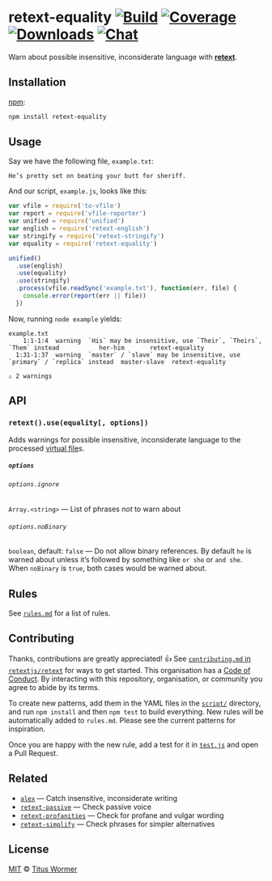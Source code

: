 # retext-equality [![Build][build-badge]][build] [![Coverage][coverage-badge]][coverage] [![Downloads][downloads-badge]][downloads] [![Chat][chat-badge]][chat]

Warn about possible insensitive, inconsiderate language with
[**retext**][retext].

## Installation

[npm][]:

```bash
npm install retext-equality
```

## Usage

Say we have the following file, `example.txt`:

```text
He’s pretty set on beating your butt for sheriff.
```

And our script, `example.js`, looks like this:

```javascript
var vfile = require('to-vfile')
var report = require('vfile-reporter')
var unified = require('unified')
var english = require('retext-english')
var stringify = require('retext-stringify')
var equality = require('retext-equality')

unified()
  .use(english)
  .use(equality)
  .use(stringify)
  .process(vfile.readSync('example.txt'), function(err, file) {
    console.error(report(err || file))
  })
```

Now, running `node example` yields:

```text
example.txt
    1:1-1:4  warning  `His` may be insensitive, use `Their`, `Theirs`, `Them` instead           her-him       retext-equality
  1:31-1:37  warning  `master` / `slave` may be insensitive, use `primary` / `replica` instead  master-slave  retext-equality

⚠ 2 warnings
```

## API

### `retext().use(equality[, options])`

Adds warnings for possible insensitive, inconsiderate language to the
processed [virtual file][vfile]s.

##### `options`

###### `options.ignore`

`Array.<string>` — List of phrases _not_ to warn about

###### `options.noBinary`

`boolean`, default: `false` — Do not allow binary references.  By default
`he` is warned about unless it’s followed by something like `or she` or
`and she`.  When `noBinary` is `true`, both cases would be warned about.

## Rules

See [`rules.md`][rules] for a list of rules.

## Contributing

Thanks, contributions are greatly appreciated!  :+1:
See [`contributing.md` in `retextjs/retext`][contributing] for ways to get
started.  This organisation has a [Code of Conduct][coc].  By interacting
with this repository, organisation, or community you agree to abide by its
terms.

To create new patterns, add them in the YAML files in the
[`script/`][script] directory, and run `npm install` and then `npm test`
to build everything.  New rules will be automatically added to `rules.md`.
Please see the current patterns for inspiration.

Once you are happy with the new rule, add a test for it in
[`test.js`][test] and open a Pull Request.

## Related

*   [`alex`](https://github.com/get-alex/alex)
    — Catch insensitive, inconsiderate writing
*   [`retext-passive`](https://github.com/retextjs/retext-passive)
    — Check passive voice
*   [`retext-profanities`](https://github.com/retextjs/retext-profanities)
    — Check for profane and vulgar wording
*   [`retext-simplify`](https://github.com/retextjs/retext-simplify)
    — Check phrases for simpler alternatives

## License

[MIT][license] © [Titus Wormer][author]

<!-- Definitions -->

[build-badge]: https://img.shields.io/travis/retextjs/retext-equality.svg

[build]: https://travis-ci.org/retextjs/retext-equality

[coverage-badge]: https://img.shields.io/codecov/c/github/retextjs/retext-equality.svg

[coverage]: https://codecov.io/github/retextjs/retext-equality

[downloads-badge]: https://img.shields.io/npm/dm/retext-equality.svg

[downloads]: https://www.npmjs.com/package/retext-equality

[chat-badge]: https://img.shields.io/badge/join%20the%20community-on%20spectrum-7b16ff.svg

[chat]: https://spectrum.chat/unified/retext

[npm]: https://docs.npmjs.com/cli/install

[license]: license

[author]: https://wooorm.com

[retext]: https://github.com/retextjs/retext

[vfile]: https://github.com/vfile/vfile

[script]: script

[test]: test.js

[rules]: rules.md

[contributing]: https://github.com/retextjs/retext/blob/master/contributing.md

[coc]: https://github.com/retextjs/retext/blob/master/code-of-conduct.md
